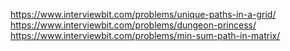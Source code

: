 https://www.interviewbit.com/problems/unique-paths-in-a-grid/
https://www.interviewbit.com/problems/dungeon-princess/
https://www.interviewbit.com/problems/min-sum-path-in-matrix/
